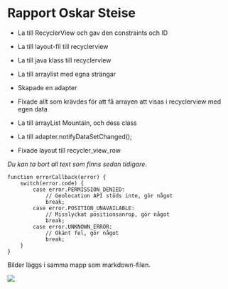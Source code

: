 
# Rapport Oskar Steise

- La till RecyclerView och gav den constraints och ID
- La till layout-fil till recyclerview
- La till java klass till recyclerview
- La till arraylist med egna strängar
- Skapade en adapter
- Fixade allt som krävdes för att få arrayen att visas i recyclerview med egen data
- La till arrayList Mountain, och dess class

- La till adapter.notifyDataSetChanged();
- Fixade layout till recycler_view_row

_Du kan ta bort all text som finns sedan tidigare_.


```
function errorCallback(error) {
    switch(error.code) {
        case error.PERMISSION_DENIED:
            // Geolocation API stöds inte, gör något
            break;
        case error.POSITION_UNAVAILABLE:
            // Misslyckat positionsanrop, gör något
            break;
        case error.UNKNOWN_ERROR:
            // Okänt fel, gör något
            break;
    }
}
```

Bilder läggs i samma mapp som markdown-filen.

![](android.png)

